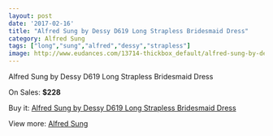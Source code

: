 ```yaml
---
layout: post
date: '2017-02-16'
title: "Alfred Sung by Dessy D619 Long Strapless Bridesmaid Dress"
category: Alfred Sung
tags: ["long","sung","alfred","dessy","strapless"]
image: http://www.eudances.com/13714-thickbox_default/alfred-sung-by-dessy-d619-long-strapless-bridesmaid-dress.jpg
---
```

Alfred Sung by Dessy D619 Long Strapless Bridesmaid Dress

On Sales: **$228**
<a href="https://www.eudances.com/en/alfred-sung/4128-alfred-sung-by-dessy-d619-long-strapless-bridesmaid-dress.html"><amp-img layout="responsive" width="600" height="600" src="//www.eudances.com/13714-thickbox_default/alfred-sung-by-dessy-d619-long-strapless-bridesmaid-dress.jpg" alt="Alfred Sung by Dessy D619 Long Strapless Bridesmaid Dress 0" /></a>
<a href="https://www.eudances.com/en/alfred-sung/4128-alfred-sung-by-dessy-d619-long-strapless-bridesmaid-dress.html"><amp-img layout="responsive" width="600" height="600" src="//www.eudances.com/13717-thickbox_default/alfred-sung-by-dessy-d619-long-strapless-bridesmaid-dress.jpg" alt="Alfred Sung by Dessy D619 Long Strapless Bridesmaid Dress 1" /></a>
<a href="https://www.eudances.com/en/alfred-sung/4128-alfred-sung-by-dessy-d619-long-strapless-bridesmaid-dress.html"><amp-img layout="responsive" width="600" height="600" src="//www.eudances.com/13716-thickbox_default/alfred-sung-by-dessy-d619-long-strapless-bridesmaid-dress.jpg" alt="Alfred Sung by Dessy D619 Long Strapless Bridesmaid Dress 2" /></a>
<a href="https://www.eudances.com/en/alfred-sung/4128-alfred-sung-by-dessy-d619-long-strapless-bridesmaid-dress.html"><amp-img layout="responsive" width="600" height="600" src="//www.eudances.com/13715-thickbox_default/alfred-sung-by-dessy-d619-long-strapless-bridesmaid-dress.jpg" alt="Alfred Sung by Dessy D619 Long Strapless Bridesmaid Dress 3" /></a>

Buy it: [Alfred Sung by Dessy D619 Long Strapless Bridesmaid Dress](https://www.eudances.com/en/alfred-sung/4128-alfred-sung-by-dessy-d619-long-strapless-bridesmaid-dress.html "Alfred Sung by Dessy D619 Long Strapless Bridesmaid Dress")

View more: [Alfred Sung](https://www.eudances.com/en/52-alfred-sung "Alfred Sung")